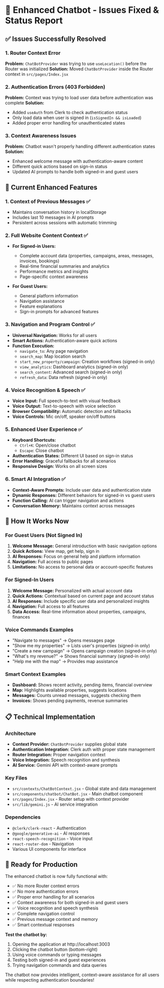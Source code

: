 # 🔧 Enhanced Chatbot - Issues Fixed & Status Report

## ✅ **Issues Successfully Resolved**

### 1. **Router Context Error**
**Problem:** `ChatBotProvider` was trying to use `useLocation()` before the Router was initialized
**Solution:** Moved `ChatBotProvider` inside the Router context in `src/pages/Index.jsx`

### 2. **Authentication Errors (403 Forbidden)**
**Problem:** Context was trying to load user data before authentication was complete
**Solution:** 
- Added `useAuth` from Clerk to check authentication status
- Only load data when user is signed in (`isSignedIn && isLoaded`)
- Added proper error handling for unauthenticated states

### 3. **Context Awareness Issues**
**Problem:** Chatbot wasn't properly handling different authentication states
**Solution:**
- Enhanced welcome message with authentication-aware content
- Different quick actions based on sign-in status
- Updated AI prompts to handle both signed-in and guest users

## 🎯 **Current Enhanced Features**

### **1. Context of Previous Messages** ✅
- Maintains conversation history in localStorage
- Includes last 10 messages in AI prompts
- Persistent across sessions with automatic trimming

### **2. Full Website Content Context** ✅
- **For Signed-in Users:**
  - Complete account data (properties, campaigns, areas, messages, invoices, bookings)
  - Real-time financial summaries and analytics
  - Performance metrics and insights
  - Page-specific context awareness

- **For Guest Users:**
  - General platform information
  - Navigation assistance
  - Feature explanations
  - Sign-in prompts for advanced features

### **3. Navigation and Program Control** ✅
- **Universal Navigation:** Works for all users
- **Smart Actions:** Authentication-aware quick actions
- **Function Execution:** 
  - `navigate_to`: Any page navigation
  - `search_map`: Map location search
  - `start_new_property/campaign`: Creation workflows (signed-in only)
  - `view_analytics`: Dashboard analytics (signed-in only)
  - `search_content`: Advanced search (signed-in only)
  - `refresh_data`: Data refresh (signed-in only)

### **4. Voice Recognition & Speech** ✅
- **Voice Input:** Full speech-to-text with visual feedback
- **Voice Output:** Text-to-speech with voice selection
- **Browser Compatibility:** Automatic detection and fallbacks
- **Voice Controls:** Mic on/off, speaker on/off buttons

### **5. Enhanced User Experience** ✅
- **Keyboard Shortcuts:** 
  - `Ctrl+K`: Open/close chatbot
  - `Escape`: Close chatbot
- **Authentication States:** Different UI based on sign-in status
- **Error Handling:** Graceful fallbacks for all scenarios
- **Responsive Design:** Works on all screen sizes

### **6. Smart AI Integration** ✅
- **Context-Aware Prompts:** Include user data and authentication state
- **Dynamic Responses:** Different behaviors for signed-in vs guest users
- **Function Calling:** AI can trigger navigation and actions
- **Conversation Memory:** Maintains context across messages

## 🚀 **How It Works Now**

### **For Guest Users (Not Signed In)**
1. **Welcome Message:** General introduction with basic navigation options
2. **Quick Actions:** View map, get help, sign in
3. **AI Responses:** Focus on general help and platform information
4. **Navigation:** Full access to public pages
5. **Limitations:** No access to personal data or account-specific features

### **For Signed-In Users**
1. **Welcome Message:** Personalized with actual account data
2. **Quick Actions:** Contextual based on current page and account status
3. **AI Responses:** Include specific user data and personalized insights
4. **Navigation:** Full access to all features
5. **Data Access:** Real-time information about properties, campaigns, finances

### **Voice Commands Examples**
- "Navigate to messages" → Opens messages page
- "Show me my properties" → Lists user's properties (signed-in only)
- "Create a new campaign" → Opens campaign creation (signed-in only)
- "What's my revenue?" → Shows financial summary (signed-in only)
- "Help me with the map" → Provides map assistance

### **Smart Context Examples**
- **Dashboard:** Shows recent activity, pending items, financial overview
- **Map:** Highlights available properties, suggests locations
- **Messages:** Counts unread messages, suggests checking them
- **Invoices:** Shows pending payments, revenue summaries

## 📋 **Technical Implementation**

### **Architecture**
- **Context Provider:** `ChatBotProvider` supplies global state
- **Authentication Integration:** Clerk auth with proper state management
- **Router Integration:** Proper navigation context
- **Voice Integration:** Speech recognition and synthesis
- **AI Service:** Gemini API with context-aware prompts

### **Key Files**
- `src/contexts/ChatBotContext.jsx` - Global state and data management
- `src/components/chatbot/ChatBot.jsx` - Main chatbot component
- `src/pages/Index.jsx` - Router setup with context provider
- `src/lib/gemini.js` - AI service integration

### **Dependencies**
- `@clerk/clerk-react` - Authentication
- `@google/generative-ai` - AI responses
- `react-speech-recognition` - Voice input
- `react-router-dom` - Navigation
- Various UI components for interface

## 🎉 **Ready for Production**

The enhanced chatbot is now fully functional with:
- ✅ No more Router context errors
- ✅ No more authentication errors  
- ✅ Proper error handling for all scenarios
- ✅ Context awareness for both signed-in and guest users
- ✅ Voice recognition and speech synthesis
- ✅ Complete navigation control
- ✅ Previous message context and memory
- ✅ Smart contextual responses

**Test the chatbot by:**
1. Opening the application at http://localhost:3003
2. Clicking the chatbot button (bottom-right)
3. Using voice commands or typing messages
4. Testing both signed-in and guest experiences
5. Trying navigation commands and data queries

The chatbot now provides intelligent, context-aware assistance for all users while respecting authentication boundaries!
